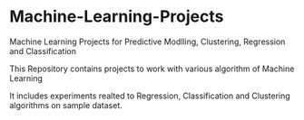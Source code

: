 # Machine-Learning-Projects
Machine Learning Projects for Predictive Modlling, Clustering, Regression and Classification

This Repository contains projects to work with various algorithm of Machine Learning

It includes experiments realted to Regression, Classification and Clustering algorithms on sample dataset.


